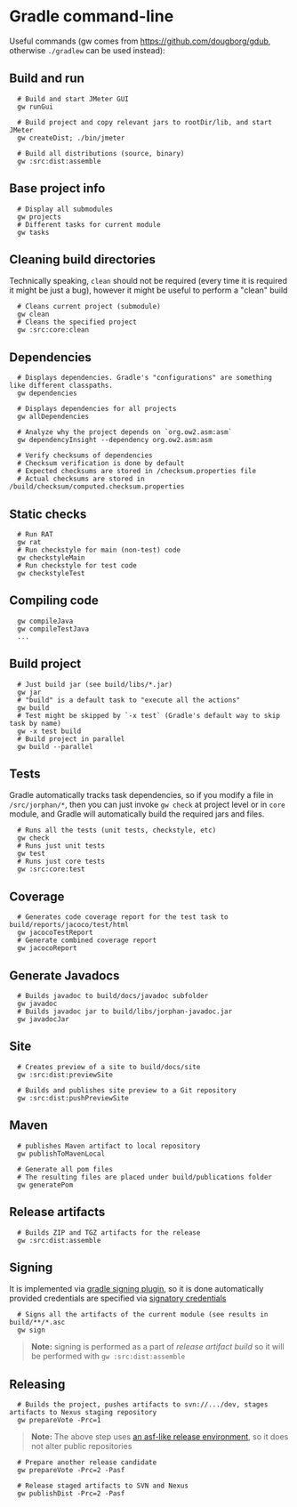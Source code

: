 # Gradle command-line

Useful commands (gw comes from https://github.com/dougborg/gdub, otherwise `./gradlew` can be used instead):

## Build and run

      # Build and start JMeter GUI
      gw runGui

      # Build project and copy relevant jars to rootDir/lib, and start JMeter
      gw createDist; ./bin/jmeter

      # Build all distributions (source, binary)
      gw :src:dist:assemble

## Base project info

      # Display all submodules
      gw projects
      # Different tasks for current module
      gw tasks

## Cleaning build directories

Technically speaking, `clean` should not be required (every time it is required it might be just a bug), however it might be useful to perform a "clean" build 

      # Cleans current project (submodule)
      gw clean
      # Cleans the specified project
      gw :src:core:clean

## Dependencies

      # Displays dependencies. Gradle's "configurations" are something like different classpaths.
      gw dependencies

      # Displays dependencies for all projects
      gw allDependencies

      # Analyze why the project depends on `org.ow2.asm:asm`
      gw dependencyInsight --dependency org.ow2.asm:asm

      # Verify checksums of dependencies
      # Checksum verification is done by default
      # Expected checksums are stored in /checksum.properties file
      # Actual checksums are stored in /build/checksum/computed.checksum.properties

## Static checks

      # Run RAT
      gw rat
      # Run checkstyle for main (non-test) code
      gw checkstyleMain
      # Run checkstyle for test code
      gw checkstyleTest

## Compiling code

      gw compileJava
      gw compileTestJava
      ...

## Build project

      # Just build jar (see build/libs/*.jar)
      gw jar
      # "build" is a default task to "execute all the actions"
      gw build
      # Test might be skipped by `-x test` (Gradle's default way to skip task by name)
      gw -x test build
      # Build project in parallel
      gw build --parallel

## Tests

Gradle automatically tracks task dependencies, so if you modify a file in `/src/jorphan/*`, then you can just invoke `gw check` at project level or in `core` module, and Gradle will automatically build the required jars and files.

      # Runs all the tests (unit tests, checkstyle, etc)
      gw check
      # Runs just unit tests
      gw test
      # Runs just core tests
      gw :src:core:test

## Coverage

      # Generates code coverage report for the test task to build/reports/jacoco/test/html
      gw jacocoTestReport
      # Generate combined coverage report
      gw jacocoReport

## Generate Javadocs

      # Builds javadoc to build/docs/javadoc subfolder
      gw javadoc
      # Builds javadoc jar to build/libs/jorphan-javadoc.jar
      gw javadocJar

## Site

      # Creates preview of a site to build/docs/site
      gw :src:dist:previewSite

      # Builds and publishes site preview to a Git repository
      gw :src:dist:pushPreviewSite

## Maven

      # publishes Maven artifact to local repository
      gw publishToMavenLocal

      # Generate all pom files
      # The resulting files are placed under build/publications folder
      gw generatePom

## Release artifacts

      # Builds ZIP and TGZ artifacts for the release
      gw :src:dist:assemble

## Signing

It is implemented via [gradle signing plugin](https://docs.gradle.org/5.2.1/userguide/signing_plugin.html), so it is done automatically provided credentials are specified via [signatory credentials](https://docs.gradle.org/5.2.1/userguide/signing_plugin.html#sec:signatory_credentials)

      # Signs all the artifacts of the current module (see results in build/**/*.asc
      gw sign
> **Note:** signing is performed as a part of *release artifact build* so it will be performed with `gw :src:dist:assemble`

## Releasing

      # Builds the project, pushes artifacts to svn://.../dev, stages artifacts to Nexus staging repository
      gw prepareVote -Prc=1

> **Note:** The above step uses [an asf-like release environment](https://github.com/vlsi/asflike-release-environment), so it does not alter public repositories

      # Prepare another release candidate
      gw prepareVote -Prc=2 -Pasf

      # Release staged artifacts to SVN and Nexus
      gw publishDist -Prc=2 -Pasf
